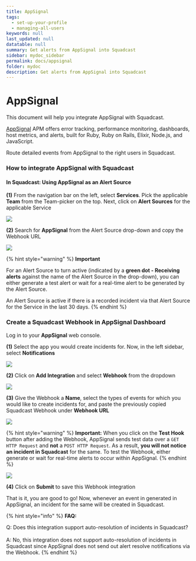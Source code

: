 ```yaml
---
title: AppSignal
tags:
  - set-up-your-profile
  - managing-all-users
keywords: null
last_updated: null
datatable: null
summary: Get alerts from AppSignal into Squadcast
sidebar: mydoc_sidebar
permalink: docs/appsignal
folder: mydoc
description: Get alerts from AppSignal into Squadcast
---
```


# AppSignal

This document will help you integrate AppSignal with Squadcast.

[AppSignal](https://www.appsignal.com/) APM offers error tracking, performance monitoring, dashboards, host metrics, and alerts, built for Ruby, Ruby on Rails, Elixir, Node.js, and JavaScript.

Route detailed events from AppSignal to the right users in Squadcast.

### How to integrate AppSignal with Squadcast

#### In Squadcast: Using AppSignal as an Alert Source

**(1)** From the navigation bar on the left, select **Services**. Pick the applicable **Team** from the Team-picker on the top. Next, click on **Alert Sources** for the applicable Service

![](../../.gitbook/assets/alert\_source\_1.png)

**(2)** Search for **AppSignal** from the Alert Source drop-down and copy the Webhook URL

![](../../.gitbook/assets/appsignal\_1.png)

{% hint style="warning" %}
**Important**

For an Alert Source to turn active (indicated by a **green dot - Receiving alerts** against the name of the Alert Source in the drop-down), you can either generate a test alert or wait for a real-time alert to be generated by the Alert Source.

An Alert Source is active if there is a recorded incident via that Alert Source for the Service in the last 30 days.
{% endhint %}

### Create a Squadcast Webhook in AppSignal Dashboard

Log in to your **AppSignal** web console.

**(1)** Select the app you would create incidents for. Now, in the left sidebar, select **Notifications**

![](../../.gitbook/assets/appsignal\_2.png)

**(2)** Click on **Add Integration** and select **Webhook** from the dropdown

![](../../.gitbook/assets/appsignal\_3.png)

**(3)** Give the Webhook a **Name**, select the types of events for which you would like to create incidents for, and paste the previously copied Squadcast Webhook under **Webhook URL**

![](../../.gitbook/assets/appsignal\_4.png)

{% hint style="warning" %}
**Important:** When you click on the **Test Hook** button after adding the Webhook, AppSignal sends test data over a `GET HTTP Request` and **not** a `POST HTTP Request`. As a result, **you will not notice an incident in Squadcast** for the same. To test the Webhook, either generate or wait for real-time alerts to occur within AppSignal.
{% endhint %}

![](../../.gitbook/assets/appsignal\_5.png)

**(4)** Click on **Submit** to save this Webhook integration

That is it, you are good to go! Now, whenever an event in generated in AppSignal, an incident for the same will be created in Squadcast.

{% hint style="info" %}
**FAQ:**

Q: Does this integration support auto-resolution of incidents in Squadcast?\
\
A: No, this integration does not support auto-resolution of incidents in Squadcast since AppSignal does not send out alert resolve notifications via the Webhook.
{% endhint %}
